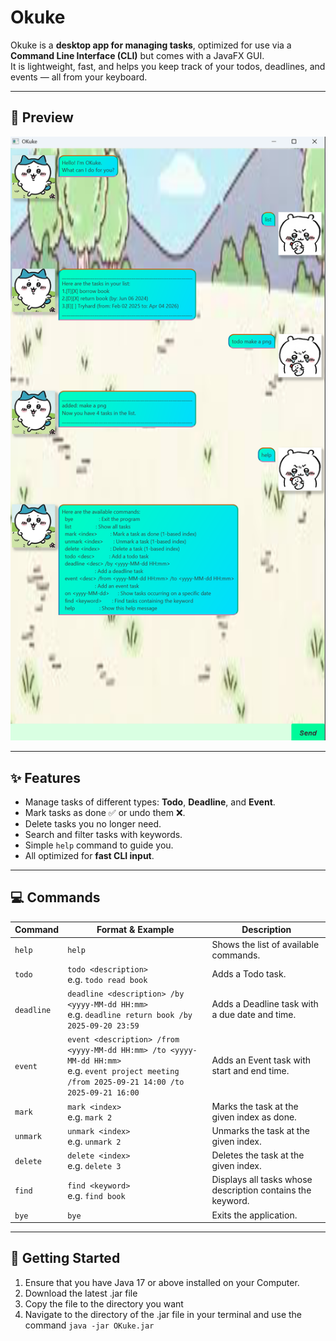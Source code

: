 # Okuke

Okuke is a **desktop app for managing tasks**, optimized for use via a **Command Line Interface (CLI)** but comes with a JavaFX GUI.  
It is lightweight, fast, and helps you keep track of your todos, deadlines, and events — all from your keyboard.

---

## 📸 Preview

![Okuke UI](Ui.png)

---

## ✨ Features

- Manage tasks of different types: **Todo**, **Deadline**, and **Event**.
- Mark tasks as done ✅ or undo them ❌.
- Delete tasks you no longer need.
- Search and filter tasks with keywords.
- Simple `help` command to guide you.
- All optimized for **fast CLI input**.

---

## 💻 Commands

| Command   | Format & Example                                                                 | Description                                                                 |
|-----------|----------------------------------------------------------------------------------|-----------------------------------------------------------------------------|
| `help`    | `help`                                                                           | Shows the list of available commands.                                       |
| `todo`    | `todo <description>` <br> e.g. `todo read book`                                  | Adds a Todo task.                                                           |
| `deadline`| `deadline <description> /by <yyyy-MM-dd HH:mm>` <br> e.g. `deadline return book /by 2025-09-20 23:59` | Adds a Deadline task with a due date and time.                              |
| `event`   | `event <description> /from <yyyy-MM-dd HH:mm> /to <yyyy-MM-dd HH:mm>` <br> e.g. `event project meeting /from 2025-09-21 14:00 /to 2025-09-21 16:00` | Adds an Event task with start and end time.                                |
| `mark`    | `mark <index>` <br> e.g. `mark 2`                                                | Marks the task at the given index as done.                                  |
| `unmark`  | `unmark <index>` <br> e.g. `unmark 2`                                            | Unmarks the task at the given index.                                        |
| `delete`  | `delete <index>` <br> e.g. `delete 3`                                            | Deletes the task at the given index.                                        |
| `find`    | `find <keyword>` <br> e.g. `find book`                                           | Displays all tasks whose description contains the keyword.                  |
| `bye`     | `bye`                                                                            | Exits the application.                                                      |

---

## 🚀 Getting Started

1. Ensure that you have Java 17 or above installed on your Computer.
2. Download the latest .jar file
3. Copy the file to the directory you want
4. Navigate to the directory of the .jar file in your terminal and use the command `java -jar OKuke.jar`